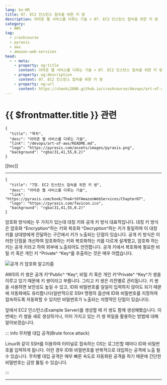 ```yaml
---
lang: ko-KR
title: 07. EC2 인스턴스 접속을 위한 키 쌍
description: 아마존 웹 서비스를 다루는 기술 > 07. EC2 인스턴스 접속을 위한 키 쌍
category:
  - AWS
tag: 
  - crashcourse
  - pyrasis
  - aws 
  - amazon-web-services
head:
  - - meta:
    - property: og:title
      content: 아마존 웹 서비스를 다루는 기술 > 07. EC2 인스턴스 접속을 위한 키 쌍
    - property: og:description
      content: 07. EC2 인스턴스 접속을 위한 키 쌍
    - property: og:url
      content: https://chanhi2000.github.io/crashcourse/devops/art-of-aws/07.html
---
```


# {{ $frontmatter.title }} 관련

```component VPCard
{
  "title": "목차",
  "desc": "아마존 웹 서비스를 다루는 기술",
  "link": "/devops/art-of-aws/README.md",
  "logo": "https://pyrasis.com/assets/images/pyrasis.png",
  "background": "rgba(31,41,55,0.2)"
}
```

[[toc]]

---

```component VPCard
{
  "title": "7장. EC2 인스턴스 접속을 위한 키 쌍",
  "desc": "아마존 웹 서비스를 다루는 기술",
  "link": "https://pyrasis.com/book/TheArtOfAmazonWebServices/Chapter07",
  "logo": "https://pyrasis.com/favicon.ico",
  "background": "rgba(31,41,55,0.2)"
}
```

암호화 방식에는 두 가지가 있는데 대칭 키와 공개 키 방식 대표적입니다. 대칭 키 방식은 암호화 ^Encryption^하는 키와 복호화 ^Decryption^하는 키가 동일하여 이 대칭 키를 상대방에게 전달하는 구간에서 키가 노출되는 단점이 있습니다. 공개 키 방식은 이러한 단점을 개선하여 암호화하는 키와 복호화하는 키를 다르게 설계했고, 암호화 하는 키는 공개 키라고 하여 외부에 노출되어도 안전합니다. 공개 키에서 복호화에 필요한 비밀 키 혹은 개인 키 ^Private^ ^Key^를 추출하는 것은 매우 어렵습니다.

![공개 키 암호화 알고리즘](https://pyrasis.com/assets/images/TheArtOfAmazonWebServicesChapter07/1.png)

AWS의 키 쌍은 공개 키^Public^ ^Key^, 비밀 키 혹은 개인 키^Private^ ^Key^가 쌍을 이루고 있기 때문에 키 쌍이라고 부릅니다. 그리고 키 쌍은 리전별로 관리됩니다. 키 쌍을 사용하면 보안성도 높일 수 있고, ID와 비밀번호를 일일이 입력하지 않아도 되기 때문에 자동화에도 유리합니다(일반적으로 SSH 명령의 옵션에 ID와 비밀번호를 지정하여 접속하도록 자동화할 수 있지만 비밀번호가 노출되는 치명적인 단점이 있습니다).

앞에서 EC2 인스턴스(Example Server)를 생성할 때 키 쌍도 함께 생성해봤습니다. 이번에는 키 쌍을 새로 생성하거나, 이미 가지고 있는 키 쌍 파일을 활용하는 방법에 대해 알아보겠습니다.

::: info 무차별 대입 공격(Brute force attack)

Linux와 같이 SSH를 이용하여 터미널로 접속하는 OS는 로그인할 때마다 ID와 비밀번호를 입력하게 됩니다. 이런 경우 ID와 비밀번호를 반복적으로 대입하는 공격에 노출 될 수 있습니다. 무차별 대입 공격은 매우 빠른 속도로 자동화된 공격을 하기 때문에 간단한 비밀번호는 금방 뚫릴 수 있습니다.

:::

---

<TagLinks />